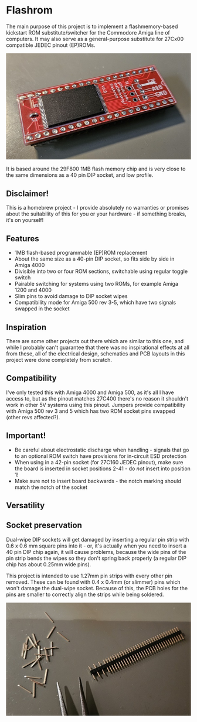 # Flashrom
The main purpose of this project is to implement a flashmemory-based kickstart ROM substitute/switcher for the Commodore Amiga line of computers.
It may also serve as a general-purpose substitute for 27Cx00 compatible JEDEC pinout (EP)ROMs.

![flash adapter](pic/adapter_with_pins_closeup.jpg)

It is based around the 29F800 1MB flash memory chip and is very close to the same dimensions as a 40 pin DIP socket, and low profile.

## Disclaimer!
This is a homebrew project - I provide absolutely no warranties or promises about the suitability of this for you or your hardware - if something breaks, it's on yourself!

## Features
- 1MB flash-based programmable (EP)ROM replacement
- About the same size as a 40-pin DIP socket, so fits side by side in Amiga 4000
- Divisible into two or four ROM sections, switchable using regular toggle switch
- Pairable switching for systems using two ROMs, for example Amiga 1200 and 4000
- Slim pins to avoid damage to DIP socket wipes
- Compatibility mode for Amiga 500 rev 3-5, which have two signals swapped in the socket

## Inspiration
There are some other projects out there which are similar to this one, and while I probably can't guarantee that there was no inspirational effects at all from these, all of the electrical design, schematics and PCB layouts in this project were done completely from scratch.

## Compatibility
I've only tested this with Amiga 4000 and Amiga 500, as it's all I have access to, but as the pinout matches 27C400 there's no reason it shouldn't work in other 5V systems using this pinout.
Jumpers provide compatibility with Amiga 500 rev 3 and 5 which has two ROM socket pins swapped (other revs affected?).

## Important!
- Be careful about electrostatic discharge when handling - signals that go to an optional ROM switch have provisions for in-circuit ESD protection
- When using in a 42-pin socket (for 27C160 JEDEC pinout), make sure the board is inserted in socket positions 2-41 - do *not* insert into position 1!
- Make sure not to insert board backwards - the notch marking should match the notch of the socket

## Versatility


## Socket preservation
Dual-wipe DIP sockets will get damaged by inserting a regular pin strip with 0.6 x 0.6 mm square pins into it - or, it's actually when you need to insert a 40 pin DIP chip again, it will cause problems, because the wide pins of the pin strip bends the wipes so they don't spring back properly (a regular DIP chip has about 0.25mm wide pins).

This project is intended to use 1.27mm pin strips with every other pin removed. These can be found with 0.4 x 0.4mm (or slimmer) pins which won't damage the dual-wipe socket.
Because of this, the PCB holes for the pins are smaller to correctly align the strips while being soldered.

![pin removal](pic/pin_strip_removal.jpg)